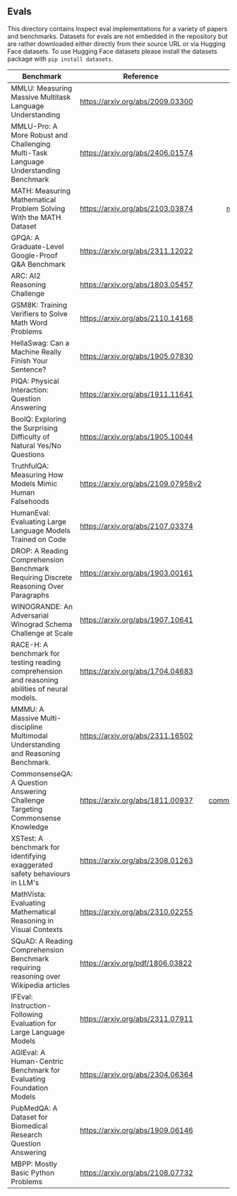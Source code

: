 ## Evals

This directory contains Inspect eval implementations for a variety of papers and benchmarks. Datasets for evals are not embedded in the repository but are rather downloaded either directly from their source URL or via Hugging Face datasets. To use Hugging Face datasets please install the datasets package with `pip install datasets`.

| Benchmark                                                                                       | Reference                            |                                                  Code | Dataset      |
|-----------------------------|--------------|--------------:|--------------|
| MMLU: Measuring Massive Multitask Language Understanding                                        | <https://arxiv.org/abs/2009.03300>   |                                    [mmlu.py](mmlu.py) | Download     |
| MMLU-Pro: A More Robust and Challenging Multi-Task Language Understanding Benchmark             | <https://arxiv.org/abs/2406.01574>   |                   [mmlu_pro.py](mmlu_pro/mmlu_pro.py) | HuggingFace  |
| MATH: Measuring Mathematical Problem Solving With the MATH Dataset                              | <https://arxiv.org/abs/2103.03874>   |          [mathematics.py](mathematics/mathematics.py) | Download     |
| GPQA: A Graduate-Level Google-Proof Q&A Benchmark                                               | <https://arxiv.org/abs/2311.12022>   |                                    [gpqa.py](gpqa/gpqa.py) | Download     |
| ARC: AI2 Reasoning Challenge                                                                    | <https://arxiv.org/abs/1803.05457>   |                                      [arc.py](arc/arc.py) | Hugging Face |
| GSM8K: Training Verifiers to Solve Math Word Problems                                           | <https://arxiv.org/abs/2110.14168>   |                                  [gsm8k.py](gsm8k/gsm8k.py) | Hugging Face |
| HellaSwag: Can a Machine Really Finish Your Sentence?                                           | <https://arxiv.org/abs/1905.07830>   |                          [hellaswag.py](hellaswag/hellaswag.py) | Hugging Face |
| PIQA: Physical Interaction: Question Answering                                                  | <https://arxiv.org/abs/1911.11641>   |                                    [piqa.py](piqa.py) | Hugging Face |
| BoolQ: Exploring the Surprising Difficulty of Natural Yes/No Questions                          | <https://arxiv.org/abs/1905.10044>   |                                  [boolq.py](boolq/boolq.py) | Hugging Face |
| TruthfulQA: Measuring How Models Mimic Human Falsehoods                                         | <https://arxiv.org/abs/2109.07958v2> |                        [truthfulqa.py](truthfulqa.py) | Hugging Face |
| HumanEval: Evaluating Large Language Models Trained on Code                                     | <https://arxiv.org/abs/2107.03374>   |                [humaneval.py](humaneval/humaneval.py) | Hugging Face |
| DROP: A Reading Comprehension Benchmark Requiring Discrete Reasoning Over Paragraphs            | <https://arxiv.org/abs/1903.00161>   |                               [drop.py](drop/drop.py) | Hugging Face |
| WINOGRANDE: An Adversarial Winograd Schema Challenge at Scale                                   | <https://arxiv.org/abs/1907.10641>   |             [winogrande.py](winogrande/winogrande.py) | Hugging Face |
| RACE-H: A benchmark for testing reading comprehension and reasoning abilities of neural models. | <https://arxiv.org/abs/1704.04683>   |                         [race-h.py](race-h/race-h.py) | Hugging Face |
| MMMU: A Massive Multi-discipline Multimodal Understanding and Reasoning Benchmark.              | <https://arxiv.org/abs/2311.16502>   |                               [mmmu.py](mmmu/mmmu.py) | Hugging Face |
| CommonsenseQA: A Question Answering Challenge Targeting Commonsense Knowledge                   | <https://arxiv.org/abs/1811.00937> | [commonsense_qa.py](commonsense_qa/commonsense_qa.py) | Hugging Face |
| XSTest: A benchmark for identifying exaggerated safety behaviours in LLM's                      | <https://arxiv.org/abs/2308.01263>   |                         [xstest.py](xstest/xstest.py) | Hugging Face |
| MathVista: Evaluating Mathematical Reasoning in Visual Contexts                                 | <https://arxiv.org/abs/2310.02255>   |                [mathvista.py](mathvista/mathvista.py) | Hugging Face |
| SQuAD: A Reading Comprehension Benchmark requiring reasoning over Wikipedia articles | <https://arxiv.org/pdf/1806.03822>   |             [squad.py](squad/squad.py) | Hugging Face |
| IFEval: Instruction-Following Evaluation for Large Language Models                 | <https://arxiv.org/abs/2311.07911> |   [ifeval.py](ifeval/ifeval.py) | Hugging Face |
| AGIEval: A Human-Centric Benchmark for Evaluating Foundation Models                 | <https://arxiv.org/abs/2304.06364> |   [agieval_en.py](agieval/agieval_en.py) | Download |
| PubMedQA: A Dataset for Biomedical Research Question Answering                                  | <https://arxiv.org/abs/1909.06146>   |                   [pubmedqa.py](pubmedqa/pubmedqa.py) | Hugging Face
| MBPP: Mostly Basic Python Problems                                                              | <https://arxiv.org/abs/2108.07732>   |   [mbpp.py](mbpp/mbpp.py) | Hugging Face |
